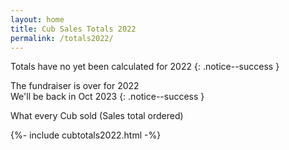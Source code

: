 ```yaml
---
layout: home
title: Cub Sales Totals 2022
permalink: /totals2022/
---
```


Totals have no yet been calculated for 2022
{: .notice--success }


The fundraiser is over for 2022<br/>
We'll be back in Oct 2023
{: .notice--success }

What every Cub sold (Sales total ordered)

{%- include cubtotals2022.html -%}

